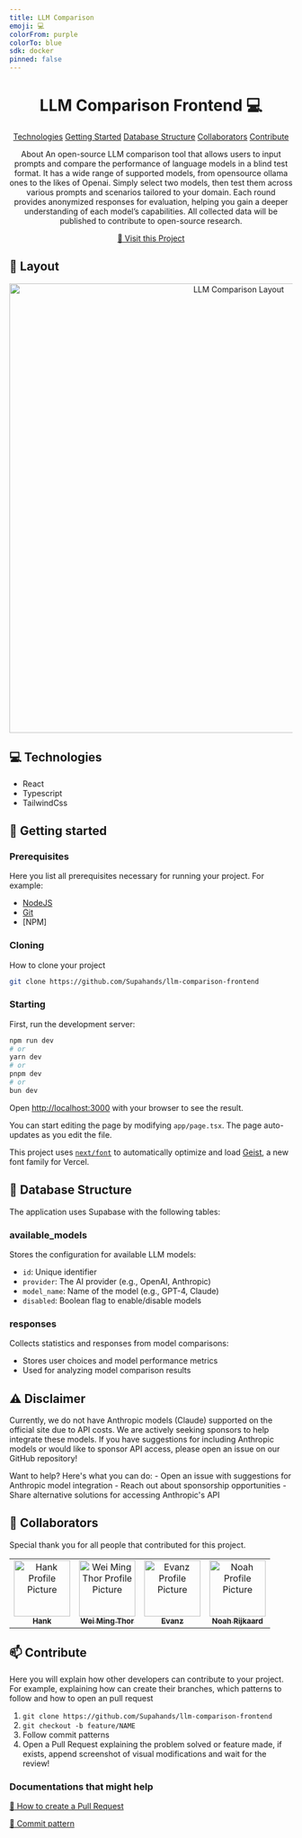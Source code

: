```yaml
---
title: LLM Comparison 
emoji: 💻
colorFrom: purple
colorTo: blue
sdk: docker
pinned: false
---
```


<h1 align="center" style="font-weight: bold;">LLM Comparison Frontend    💻</h1>

<p align="center">
<a href="#tech">Technologies</a>
<a href="#started">Getting Started</a>
<a href="#database">Database Structure</a>
<a href="#colab">Collaborators</a>
<a href="#contribute">Contribute</a> 
</p>

<p align="center">About
An open-source LLM comparison tool that allows users to input prompts and compare the performance of language models in a blind test format.  It has a wide range of supported models, from opensource ollama ones to the likes of Openai. Simply select two models, then test them across various prompts and scenarios tailored to your domain. Each round provides anonymized responses for evaluation, helping you gain a deeper understanding of each model’s capabilities. All collected data will be published to contribute to open-source research. 
</p>

<p align="center">
<a href="https://github.com/Supahands/llm-comparison-frontend">📱 Visit this Project</a>
</p>
 
<h2 id="layout">🎨 Layout</h2>

<p align="center">

<!-- <video width="400" controls>
    <source src="https://cdn.prod.website-files.com/63024b20439fa61d4aee344c%2F6731bc611af67635a98649df_llm-comparison-video_1-transcode.mp4" type="video/mp4">
    Your browser does not support the video tag.
</video> -->
<p align="center">
<img src="https://cdn.prod.website-files.com/63024b20439fa61d4aee344c/6729815170f000c58463873c_select%20models-p-800.jpg" alt="LLM Comparison Layout" width="800"/>
</p>

</p>
 
<h2 id="technologies">💻 Technologies</h2>

- React
- Typescript
- TailwindCss

<h2 id="started">🚀 Getting started</h2>
 
<h3>Prerequisites</h3>

Here you list all prerequisites necessary for running your project. For example:

- [NodeJS](https://github.com/)
- [Git](https://github.com)
- [NPM]

<h3>Cloning</h3>

How to clone your project

```bash
git clone https://github.com/Supahands/llm-comparison-frontend
```

<h3>Starting</h3>

First, run the development server:

```bash
npm run dev
# or
yarn dev
# or
pnpm dev
# or
bun dev
```

Open [http://localhost:3000](http://localhost:3000) with your browser to see the result.

You can start editing the page by modifying `app/page.tsx`. The page auto-updates as you edit the file.

This project uses [`next/font`](https://nextjs.org/docs/app/building-your-application/optimizing/fonts) to automatically optimize and load [Geist](https://vercel.com/font), a new font family for Vercel.

<h2 id="database">💽 Database Structure </h2>

The application uses Supabase with the following tables:

### available_models

Stores the configuration for available LLM models:

- `id`: Unique identifier
- `provider`: The AI provider (e.g., OpenAI, Anthropic)
- `model_name`: Name of the model (e.g., GPT-4, Claude)
- `disabled`: Boolean flag to enable/disable models

### responses

Collects statistics and responses from model comparisons:

- Stores user choices and model performance metrics
- Used for analyzing model comparison results

<h2 id="disclaimer">⚠️ Disclaimer</h2>

<p>
Currently, we do not have Anthropic models (Claude) supported on the official site due to API costs. We are actively seeking sponsors to help integrate these models. If you have suggestions for including Anthropic models or would like to sponsor API access, please open an issue on our GitHub repository!
</p>

<p>
Want to help? Here's what you can do:
- Open an issue with suggestions for Anthropic model integration
- Reach out about sponsorship opportunities
- Share alternative solutions for accessing Anthropic's API
</p>

<h2 id="colab">🤝 Collaborators</h2>

<p>Special thank you for all people that contributed for this project.</p>
<table>
<tr>

<td align="center">
<a href="https://github.com/hank-supahands">
<img src="https://avatars.githubusercontent.com/hank-supahands" width="100px;" alt="Hank Profile Picture"/><br>
<sub>
<b>Hank</b>
</sub>
</a>
</td>

<td align="center">
<a href="https://github.com/wmthor">
<img src="https://avatars.githubusercontent.com/wmthor" width="100px;" alt="Wei Ming Thor Profile Picture"/><br>
<sub>
<b>Wei Ming Thor</b>
</sub>
</a>
</td>

<td align="center">
<a href="https://github.com/EvanZJ">
<img src="https://avatars.githubusercontent.com/EvanZJ" width="100px;" alt="Evanz Profile Picture"/><br>
<sub>
<b>Evanz</b>
</sub>
</a>
</td>

<td align="center">
<a href="https://github.com/OriginalByteMe">
<img src="https://avatars.githubusercontent.com/OriginalByteMe" width="100px;" alt="Noah Profile Picture"/><br>
<sub>
<b>Noah Rijkaard</b>
</sub>
</a>
</td>

</tr>
</table>
 
<h2 id="contribute">📫 Contribute</h2>

Here you will explain how other developers can contribute to your project. For example, explaining how can create their branches, which patterns to follow and how to open an pull request

1. `git clone https://github.com/Supahands/llm-comparison-frontend`
2. `git checkout -b feature/NAME`
3. Follow commit patterns
4. Open a Pull Request explaining the problem solved or feature made, if exists, append screenshot of visual modifications and wait for the review!

<h3>Documentations that might help</h3>

[📝 How to create a Pull Request](https://www.atlassian.com/git/tutorials/making-a-pull-request)

[💾 Commit pattern](https://gist.github.com/joshbuchea/6f47e86d2510bce28f8e7f42ae84c716)
